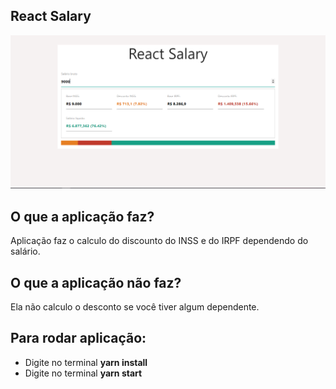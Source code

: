## React Salary
![](images/react-salary.PNG)

## O que a aplicação faz?
Aplicação faz o calculo do discounto do INSS e do IRPF dependendo do salário.


## O que a aplicação não faz?
Ela não calculo o desconto se você tiver algum dependente.


## Para rodar aplicação:
* Digite no terminal __yarn install__
* Digite no terminal __yarn start__

